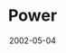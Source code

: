---
layout: message
category: message
series: "Handle with Care"
title: "Power"
date: 2002-05-04
message_id: 283
---
